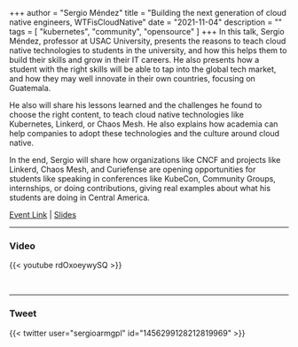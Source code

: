 +++
author = "Sergio Méndez"
title = "Building the next generation of cloud native engineers, WTFisCloudNative"
date = "2021-11-04"
description = ""
tags = [
    "kubernetes",
    "community",
    "opensource"
]
+++
In this talk, Sergio Méndez, professor at USAC University, presents the reasons to teach cloud native technologies to students in the university, and how this helps them to build their skills and grow in their IT careers. He also presents how a student with the right skills will be able to tap into the global tech market, and how they may well innovate in their own countries, focusing on Guatemala.

He also will share his lessons learned and the challenges he found to choose the right content, to teach cloud native technologies like Kubernetes, Linkerd, or Chaos Mesh. He also explains how academia can help companies to adopt these technologies and the culture around cloud native.

In the end, Sergio will share how organizations like CNCF and projects like Linkerd, Chaos Mesh, and Curiefense are opening opportunities for students like speaking in conferences like KubeCon, Community Groups, internships, or doing contributions, giving real examples about what his students are doing in Central America.

[Event Link](https://www.cloud-native-conf.wtf/schedule) | 
[Slides](https://b.link/BuildingCNEngineers)
<!--more-->
---

### Video

{{< youtube rdOxoeywySQ >}}

<br>

---

### Tweet

{{< twitter user="sergioarmgpl" id="1456299128212819969" >}}

<br>